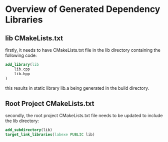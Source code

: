 # Overview of Generated Dependency Libraries

## lib CMakeLists.txt

firstly, it needs to have CMakeLists.txt file in the lib directory containing the following code:

```cmake
add_library(lib
    lib.cpp
    lib.hpp
)
```

this results in static library lib.a being generated in the build directory.

## Root Project CMakeLists.txt

secondly, the root project CMakeLists.txt file needs to be updated to include the lib directory:

```cmake
add_subdirectory(lib)
target_link_libraries(labexe PUBLIC lib)
```
